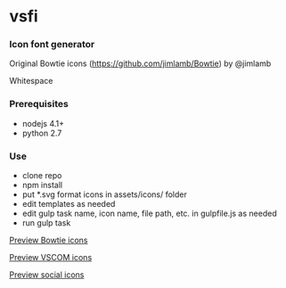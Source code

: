 # vsfi
### Icon font generator
Original Bowtie icons (https://github.com/jimlamb/Bowtie) by @jimlamb

Whitespace

### Prerequisites
- nodejs 4.1+
- python 2.7

### Use
- clone repo
- npm install
- put *.svg format icons in assets/icons/ folder
- edit templates as needed
- edit gulp task name, icon name, file path, etc. in gulpfile.js as needed
- run gulp task

[Preview Bowtie icons](http://htmlpreview.github.io/?https://github.com/chryw/vsfi/blob/master/bowtie.html)

[Preview VSCOM icons](http://htmlpreview.github.io/?https://github.com/chryw/vsfi/blob/master/vscom.html)

[Preview social icons](http://htmlpreview.github.io/?https://github.com/chryw/vsfi/blob/master/vssocial.html)
